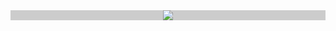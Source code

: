 <div align="center" style="background:#ccc">
  <img src="https://user-images.githubusercontent.com/28684401/219971889-21c36fde-41c5-4c1f-b0ce-73ff03e85b4a.png" />
</div>
